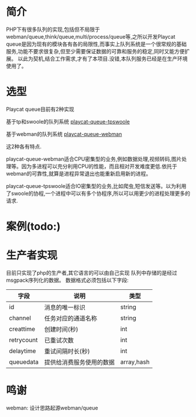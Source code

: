 # 简介
 PHP下有很多队列的实现,包括但不局限于webman/queue,think/queue,multi/process/queue等,之所以开发Playcat queue是因为现有的模块各有各的局限性,而事实上队列系统是一个很常规的基础服务,功能不要求很复杂,但至少需要保证数据的可靠和服务的稳定,同时又能方便扩展。
 以此为契机,结合工作需求,才有了本项目.没错,本队列服务已经是在生产环境使用了。

# 选型
Playcat queue目前有2种实现

基于tp和swoole的队列系统
[playcat-queue-tpswoole](https://github.com/nsnake/playcat-queue-tpswoole)

基于webman的队列系统
[playcat-queue-webman](https://github.com/nsnake/playcat-queue-webman)

这2种各有特点.

playcat-queue-webman适合CPU密集型的业务,例如数据处理,视频转码,图片处理等。因为多进程可以充分利用CPU的性能，而且相对开发难度更低.依托于webman的可靠性,就算是进程异常退出也能重新启用新的进程。

playcat-queue-tpswoole适合IO密集型的业务,比如爬虫,短信发送等。以为利用了swoole的协程,一个进程中可以有多个协程序,所以可以用更少的进程处理更多的请求.

# 案例(todo:)


# 生产者实现
目前只实现了php的生产者,其它语言的可以由自己实现
队列中存储的是经过msgpack序列化的数据。
数据格式必须包括以下字段:

| 字段 | 说明 | 类型|
|--------|--------|--------|
|    id  |消息的唯一标识|string|
|channel|任务对应的通道名称|string|
|creattime|创建时间(秒)|int|
|retrycount|已重试次数|int|
|delaytime|重试间隔时长(秒)|int|
|queuedata|提供给消费服务使用的数据|array,hash|


# 鸣谢
webman: 设计思路起源webman/queue
